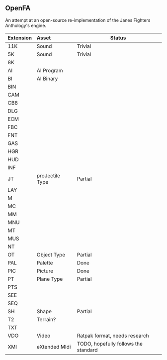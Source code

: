 OpenFA
------
An attempt at an open-source re-implementation of the Janes Fighters Anthology's engine.


| Extension | Asset           | Status                               |
| --------- |:--------------- | ------------------------------------ |
| 11K       | Sound           | Trivial                              |
| 5K        | Sound           | Trivial                              |
| 8K        |                 |                                      |
| AI        | AI Program      |                                      |
| BI        | AI Binary       |                                      |
| BIN       |                 |                                      |
| CAM       |                 |                                      |
| CB8       |                 |                                      |
| DLG       |                 |                                      |
| ECM       |                 |                                      |
| FBC       |                 |                                      |
| FNT       |                 |                                      |
| GAS       |                 |                                      |
| HGR       |                 |                                      |
| HUD       |                 |                                      |
| INF       |                 |                                      |
| JT        | proJectile Type | Partial                              |
| LAY       |                 |                                      |
| M         |                 |                                      |
| MC        |                 |                                      |
| MM        |                 |                                      |
| MNU       |                 |                                      |
| MT        |                 |                                      |
| MUS       |                 |                                      |
| NT        |                 |                                      |
| OT        | Object Type     | Partial                              |
| PAL       | Palette         | Done                                 |
| PIC       | Picture         | Done                                 |
| PT        | Plane Type      | Partial                              |
| PTS       |                 |                                      |
| SEE       |                 |                                      |
| SEQ       |                 |                                      |
| SH        | Shape           | Partial                              |
| T2        | Terrain?        |                                      |
| TXT       |                 |                                      |
| VDO       | Video           | Ratpak format, needs research        |
| XMI       | eXtended MIdi   | TODO, hopefully follows the standard |
